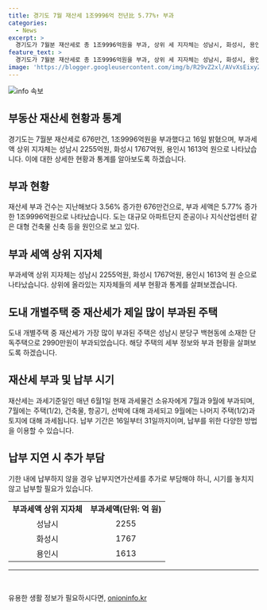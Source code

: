 ```yaml
---
title: 경기도 7월 재산세 1조9996억 전년比 5.77%↑ 부과
categories:
  - News
excerpt: >
  경기도가 7월분 재산세로 총 1조9996억원을 부과, 상위 세 지자체는 성남시, 화성시, 용인시 순으로 나타났다. 과세대상은 주택, 건축물, 항공기, 선박 등이며, 부과건수와 세액은 모두 증가했다. 정부는 2023년 세부담 완화를 위해 공정시장가격비율을 조정할 예정이며, 지자체별 부과세액 증감은 큰 폭으로 차이가 나는 것으로 나타났다. 이에 대해 도는 대형 건축물 신축 등을 원인으로 지목하고 있다.
feature_text: >
  경기도가 7월분 재산세로 총 1조9996억원을 부과, 상위 세 지자체는 성남시, 화성시, 용인시 순으로 나타났다. 과세대상은 주택, 건축물, 항공기, 선박 등이며, 부과건수와 세액은 모두 증가했다. 정부는 2023년 세부담 완화를 위해 공정시장가격비율을 조정할 예정이며, 지자체별 부과세액 증감은 큰 폭으로 차이가 나는 것으로 나타났다. 이에 대해 도는 대형 건축물 신축 등을 원인으로 지목하고 있다.
image: 'https://blogger.googleusercontent.com/img/b/R29vZ2xl/AVvXsEixyZcFfHzMRdzZMjFBmAUKJYCLCGyLL1o632UiGVXcaFdKo_bkvkuCioo0uUKlGfBVcT3P84aROyZIXSBEx3Aw5nCQ3pTgDom1WDC4m8eifvWiAmWEEVb4x6G_l8C0QH225ldMjyaFvpxGEBGNO37VmDTDMHGhJPq73UglMfDca1-0aw/s1600/blogspot.png'
---
```


<p><img src="https://blogger.googleusercontent.com/img/b/R29vZ2xl/AVvXsEixyZcFfHzMRdzZMjFBmAUKJYCLCGyLL1o632UiGVXcaFdKo_bkvkuCioo0uUKlGfBVcT3P84aROyZIXSBEx3Aw5nCQ3pTgDom1WDC4m8eifvWiAmWEEVb4x6G_l8C0QH225ldMjyaFvpxGEBGNO37VmDTDMHGhJPq73UglMfDca1-0aw/s1600/blogspot.png" alt="info 속보" /></p>

<h2 data-ke-size="size26">부동산 재산세 현황과 통계</h2>

<p data-ke-size="size16">경기도는 7월분 재산세로 676만건, 1조9996억원을 부과했다고 16일 밝혔으며, 부과세액 상위 지자체는 성남시 2255억원, 화성시 1767억원, 용인시 1613억 원으로 나타났습니다. 이에 대한 상세한 현황과 통계를 알아보도록 하겠습니다.</p>

<h2 data-ke-size="size26">부과 현황</h2>

<p data-ke-size="size16">재산세 부과 건수는 지난해보다 3.56% 증가한 676만건으로, 부과 세액은 5.77% 증가한 1조9996억원으로 나타났습니다. 도는 대규모 아파트단지 준공이나 지식산업센터 같은 대형 건축물 신축 등을 원인으로 보고 있다.</p>

<h2 data-ke-size="size26">부과 세액 상위 지자체</h2>

<p data-ke-size="size16">부과세액 상위 지자체는 성남시 2255억원, 화성시 1767억원, 용인시 1613억 원 순으로 나타났습니다. 상위에 올라있는 지자체들의 세부 현황과 통계를 살펴보겠습니다.</p>

<h2 data-ke-size="size26">도내 개별주택 중 재산세가 제일 많이 부과된 주택</h2>

<p data-ke-size="size16">도내 개별주택 중 재산세가 가장 많이 부과된 주택은 성남시 분당구 백현동에 소재한 단독주택으로 2990만원이 부과되었습니다. 해당 주택의 세부 정보와 부과 현황을 살펴보도록 하겠습니다.</p>

<h2 data-ke-size="size26">재산세 부과 및 납부 시기</h2>

<p data-ke-size="size16">재산세는 과세기준일인 매년 6월1일 현재 과세물건 소유자에게 7월과 9월에 부과되며, 7월에는 주택(1/2), 건축물, 항공기, 선박에 대해 과세되고 9월에는 나머지 주택(1/2)과 토지에 대해 과세됩니다. 납부 기간은 16일부터 31일까지이며, 납부를 위한 다양한 방법을 이용할 수 있습니다.</p>

<h2 data-ke-size="size26">납부 지연 시 추가 부담</h2>

<p data-ke-size="size16">기한 내에 납부하지 않을 경우 납부지연가산세를 추가로 부담해야 하니, 시기를 놓치지 않고 납부할 필요가 있습니다.</p>

<table>
  <tbody>
    <tr>
      <td style="text-align: center; height: 17px;"><b>부과세액 상위 지자체</b></td>
      <td style="text-align: center; height: 17px;"><b>부과세액(단위: 억 원)</b></td>
    </tr>
    <tr>
      <td style="text-align: center; height: 17px;">성남시</td>
      <td style="text-align: center; height: 17px;">2255</td>
    </tr>
    <tr>
      <td style="text-align: center; height: 17px;">화성시</td>
      <td style="text-align: center; height: 17px;">1767</td>
    </tr>
    <tr>
      <td style="text-align: center; height: 17px;">용인시</td>
      <td style="text-align: center; height: 17px;">1613</td>
    </tr>
  </tbody>
</table>

<hr>

<p data-ke-size="size16">&nbsp;</p>
유용한 생활 정보가 필요하시다면, <a href="https://onioninfo.kr" rel="dofollow">onioninfo.kr</a>


